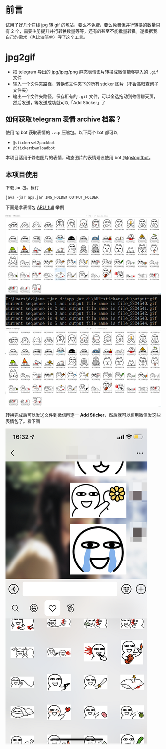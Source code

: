 # 前言

试用了好几个在线 jpg 转 gif 的网站，要么不免费，要么免费但并行转换的数量只有 2 个，需要注册提升并行转换数量等等，还有的甚至不能批量转换。遂根据我自己的需求（也比较简单）写了这个工具。

# jpg2gif

- 把 telegram 导出的 jpg/jpeg/png 静态表情图片转换成微信能够导入的 `.gif` 文件
- 输入一个文件夹路径，转换该文件夹下的所有 sticker 图片（不会递归查询子文件夹）
- 输出一个文件夹路径，保存所有的 `.gif` 文件，可以全选拖动到微信聊天页，然后发送，等发送成功就可以「Add Sticker」了

## 如何获取 telegram 表情 archive 档案？

使用 tg bot 获取表情的 `.zip` 压缩包。以下两个 bot 都可以

- `@stickerset2packbot`
- `@Stickerdownloadbot`

本项目适用于静态图片的表情，动态图片的表情建议使用 bot [@tgstogifbot](https://github.com/ed-asriyan/tgs-to-gif)。

## 本项目使用

下载 jar 包。执行

```
java -jar app.jar IMG_FOLDER OUTPUT_FOLDER
```

下面是拿表情包 [ARU_full](https://t.me/addstickers/ARU_full) 举例

![](./images/1.png)
![](./images/2.png)
![](./images/3.png)

转换完成后可以发送文件到微信再逐一 **Add Sticker**，然后就可以使用微信发这些表情包了。看下图

![](./images/4.png)
